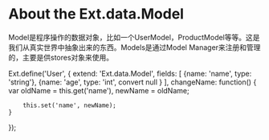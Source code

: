 About the Ext.data.Model
===
Model是程序操作的数据对象，比如一个UserModel，ProductModel等等。这是我们从真实世界中抽象出来的东西。Models是通过Model Manager来注册和管理的，主要是供stores对象来使用。


Ext.define('User', {
	extend: 'Ext.data.Model',
	fields: [
		{name: 'name', type: 'string'},
		{name: 'age', type: 'int', convert null }
	],
	changeName: function() {
		var oldName = this.get('name'),
			newName = oldName;
			
		this.set('name', newName);
	} 
});



